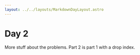 ```yaml
---
layout: ../../layouts/MarkdownDayLayout.astro
---
```

# Day 2
More stuff about the problems.
Part 2 is part 1 with a drop index.
